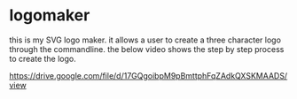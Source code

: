 # logomaker
this is my SVG logo maker.
it allows a user to create a three character logo through the commandline.
the below video shows the step by step process to create the logo.

https://drive.google.com/file/d/17GQgoibpM9pBmttphFqZAdkQXSKMAADS/view
